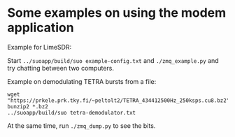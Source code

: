 # Some examples on using the modem application

Example for LimeSDR:

Start `../suoapp/build/suo example-config.txt`
and `./zmq_example.py`
and try chatting between two computers.

Example on demodulating TETRA bursts from a file:

	wget "https://prkele.prk.tky.fi/~peltolt2/TETRA_434412500Hz_250ksps.cu8.bz2"
	bunzip2 *.bz2
	../suoapp/build/suo tetra-demodulator.txt

At the same time, run `./zmq_dump.py` to see the bits.
